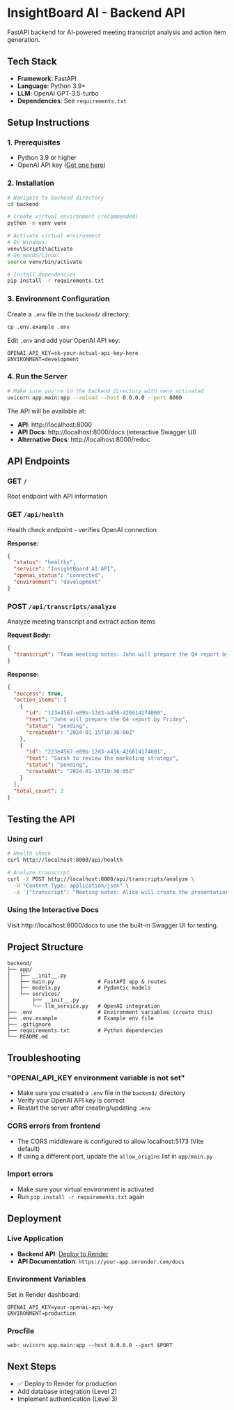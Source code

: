 # InsightBoard AI - Backend API

FastAPI backend for AI-powered meeting transcript analysis and action item generation.

## Tech Stack

- **Framework**: FastAPI
- **Language**: Python 3.9+
- **LLM**: OpenAI GPT-3.5-turbo
- **Dependencies**: See `requirements.txt`

## Setup Instructions

### 1. Prerequisites

- Python 3.9 or higher
- OpenAI API key ([Get one here](https://platform.openai.com/api-keys))

### 2. Installation

```bash
# Navigate to backend directory
cd backend

# Create virtual environment (recommended)
python -m venv venv

# Activate virtual environment
# On Windows:
venv\Scripts\activate
# On macOS/Linux:
source venv/bin/activate

# Install dependencies
pip install -r requirements.txt
```

### 3. Environment Configuration

Create a `.env` file in the `backend/` directory:

```bash
cp .env.example .env
```

Edit `.env` and add your OpenAI API key:

```env
OPENAI_API_KEY=sk-your-actual-api-key-here
ENVIRONMENT=development
```

### 4. Run the Server

```bash
# Make sure you're in the backend directory with venv activated
uvicorn app.main:app --reload --host 0.0.0.0 --port 8000
```

The API will be available at:
- **API**: http://localhost:8000
- **API Docs**: http://localhost:8000/docs (interactive Swagger UI)
- **Alternative Docs**: http://localhost:8000/redoc

## API Endpoints

### GET `/`
Root endpoint with API information

### GET `/api/health`
Health check endpoint - verifies OpenAI connection

**Response:**
```json
{
  "status": "healthy",
  "service": "InsightBoard AI API",
  "openai_status": "connected",
  "environment": "development"
}
```

### POST `/api/transcripts/analyze`
Analyze meeting transcript and extract action items

**Request Body:**
```json
{
  "transcript": "Team meeting notes: John will prepare the Q4 report by Friday. Sarah needs to review the marketing strategy."
}
```

**Response:**
```json
{
  "success": true,
  "action_items": [
    {
      "id": "123e4567-e89b-12d3-a456-426614174000",
      "text": "John will prepare the Q4 report by Friday",
      "status": "pending",
      "createdAt": "2024-01-15T10:30:00Z"
    },
    {
      "id": "223e4567-e89b-12d3-a456-426614174001",
      "text": "Sarah to review the marketing strategy",
      "status": "pending",
      "createdAt": "2024-01-15T10:30:05Z"
    }
  ],
  "total_count": 2
}
```

## Testing the API

### Using curl

```bash
# Health check
curl http://localhost:8000/api/health

# Analyze transcript
curl -X POST http://localhost:8000/api/transcripts/analyze \
  -H "Content-Type: application/json" \
  -d '{"transcript": "Meeting notes: Alice will create the presentation. Bob should send the email to clients by EOD."}'
```

### Using the Interactive Docs

Visit http://localhost:8000/docs to use the built-in Swagger UI for testing.

## Project Structure

```
backend/
├── app/
│   ├── __init__.py
│   ├── main.py              # FastAPI app & routes
│   ├── models.py            # Pydantic models
│   └── services/
│       ├── __init__.py
│       └── llm_service.py   # OpenAI integration
├── .env                     # Environment variables (create this)
├── .env.example             # Example env file
├── .gitignore
├── requirements.txt         # Python dependencies
└── README.md
```

## Troubleshooting

### "OPENAI_API_KEY environment variable is not set"
- Make sure you created a `.env` file in the `backend/` directory
- Verify your OpenAI API key is correct
- Restart the server after creating/updating `.env`

### CORS errors from frontend
- The CORS middleware is configured to allow localhost:5173 (Vite default)
- If using a different port, update the `allow_origins` list in `app/main.py`

### Import errors
- Make sure your virtual environment is activated
- Run `pip install -r requirements.txt` again

## Deployment

### Live Application
- **Backend API**: [Deploy to Render](https://render.com)
- **API Documentation**: `https://your-app.onrender.com/docs`

### Environment Variables
Set in Render dashboard:
```env
OPENAI_API_KEY=your-openai-api-key
ENVIRONMENT=production
```

### Procfile
```
web: uvicorn app.main:app --host 0.0.0.0 --port $PORT
```

## Next Steps

- ✅ Deploy to Render for production
- Add database integration (Level 2)
- Implement authentication (Level 3)

